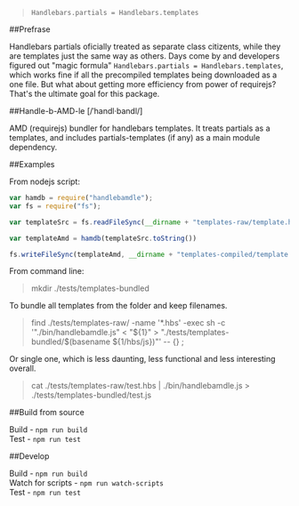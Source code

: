 >`Handlebars.partials = Handlebars.templates`

##Prefrase

Handlebars partials oficially treated as separate class citizents, while they are templates just the same way as others. Days come by and developers figured out "magic formula" `Handlebars.partials = Handlebars.templates`, which works fine if all the precompiled templates being downloaded as a one file.
But what about getting more efficiency from power of requirejs? That's the ultimate goal for this package.

##Handle-b-AMD-le [/ˈhandl·bandl/]

AMD (requirejs) bundler for handlebars templates. It treats partials as a templates, and includes partials-templates (if any) as a main module dependency.

##Examples

From nodejs script:

````js
var hamdb = require("handlebamdle");
var fs = require("fs");

var templateSrc = fs.readFileSync(__dirname + "templates-raw/template.hbs");

var templateAmd = hamdb(templateSrc.toString())

fs.writeFileSync(templateAmd, __dirname + "templates-compiled/template.hbs.js");

````

From command line:

> mkdir ./tests/templates-bundled

To bundle all templates from the folder and keep filenames.

> find ./tests/templates-raw/ -name '*.hbs' -exec sh -c '"./bin/handlebamdle.js" < "${1}" > "./tests/templates-bundled/$(basename ${1/hbs/js})"' -- {} \;

Or single one, which is less daunting, less functional and less interesting overall.

> cat ./tests/templates-raw/test.hbs | ./bin/handlebamdle.js > ./tests/templates-bundled/test.js

##Build from source

Build - `npm run build`  
Test - `npm run test`

##Develop

Build - `npm run build`  
Watch for scripts - `npm run watch-scripts`  
Test - `npm run test`

